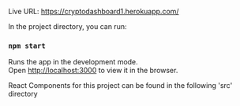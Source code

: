 Live URL: https://cryptodashboard1.herokuapp.com/

In the project directory, you can run:

### `npm start`

Runs the app in the development mode.\
Open [http://localhost:3000](http://localhost:3000) to view it in the browser.


React Components for this project can be found in the following 'src' directory
